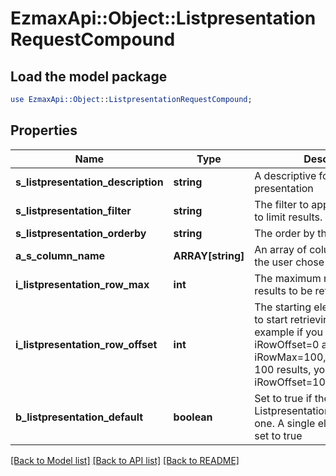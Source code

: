 # EzmaxApi::Object::ListpresentationRequestCompound

## Load the model package
```perl
use EzmaxApi::Object::ListpresentationRequestCompound;
```

## Properties
Name | Type | Description | Notes
------------ | ------------- | ------------- | -------------
**s_listpresentation_description** | **string** | A descriptive for the list presentation | 
**s_listpresentation_filter** | **string** | The filter to apply to the request to limit results. | 
**s_listpresentation_orderby** | **string** | The order by the user chose | 
**a_s_column_name** | **ARRAY[string]** | An array of column names that the user chose to bee visible | 
**i_listpresentation_row_max** | **int** | The maximum numbers of results to be returned | 
**i_listpresentation_row_offset** | **int** | The starting element from where to start retrieving the results. For example if you started at iRowOffset&#x3D;0 and asked for iRowMax&#x3D;100, to get the next 100 results, you could specify iRowOffset&#x3D;100&amp;iRowMax&#x3D;100, | 
**b_listpresentation_default** | **boolean** | Set to true if the user chose this Listpresentation as the default one. A single element should be set to true | 

[[Back to Model list]](../README.md#documentation-for-models) [[Back to API list]](../README.md#documentation-for-api-endpoints) [[Back to README]](../README.md)


